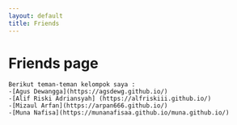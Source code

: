 ```yaml
---
layout: default
title: Friends
---
```

 # Friends page

    Berikut teman-teman kelompok saya :
    -[Agus Dewangga](https://agsdewg.github.io/)
    -[Alif Riski Adriansyah] (https://alfriskiii.github.io/)
    -[Mizaul Arfan](https://arpan666.github.io/)
    -[Muna Nafisa](https://munanafisaa.github.io/muna.github.io/)